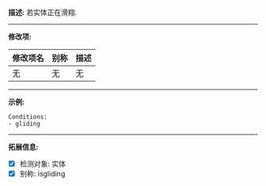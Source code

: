 **描述:** 若实体正在滑翔.

---

**修改项:**

| 修改项名  | 别称           | 描述                      |
| --------- | -------------- | ------------------------- |
| 无 | 无 | 无 |

---

**示例:**

```
Conditions:
- gliding
```

---

**拓展信息:**

- [x] 检测对象: 实体
- [x] 别称: isgliding